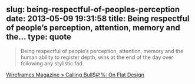 slug: being-respectful-of-peoples-perception
date: 2013-05-09 19:31:58
title: Being respectful of people’s perception, attention, memory and the...
type: quote
---

> Being respectful of people’s perception, attention, memory and the human ability to register depth, wins at the end of the day over following any stylistic fad.

[Wireframes Magazine » Calling Bull$#!%: On Flat Design](http://wireframes.linowski.ca/2013/05/calling-bull-on-flat-design/)
